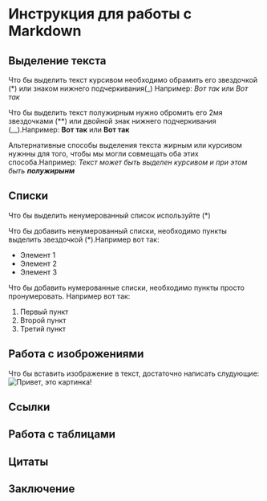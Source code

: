 # Инструкция для работы с Markdown

## Выделение текста

Что бы выделить текст курсивом необходимо обрамить его звездочкой (*) или знаком нижнего подчеркивания(_) Например: *Вот так* или _Вот так_

Что бы выделить текст полужирным нужно обромить его 2мя звездочками (**) или двойной знак нижнего подчеркивания (__).Например: **Вот так** или __Вот так__

Альтернативные способы выделения текста жирным или курсивом нужнны для того, чтобы мы могли совмещать оба этих способа.Например: _Текст может быть выделен курсивом и при этом быть **полужирынм**_

## Списки
Что бы выделить ненумерованный список используйте (*) 

Что бы добавить ненумерованный списки, необходимо пункты выделить звездочкой (*).Например вот так:
* Элемент 1
* Элемент 2
* Элемент 3

Что бы добавить нумерованные списки, необходимо пункты просто пронумеровать. Например вот так:
1. Первый пункт
2. Второй пункт
3. Третий пункт 

## Работа с изоброжениями

Что бы вставить изображение в текст, достаточно написать слудующие: 
![Привет, это картинка!](kartinka.jpg)

## Ссылки

## Работа с таблицами

## Цитаты

## Заключение